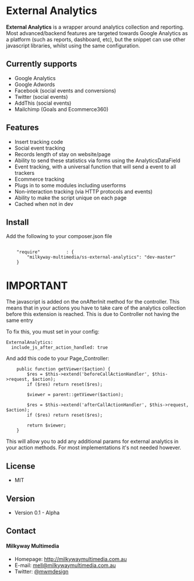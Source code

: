 External Analytics
======
**External Analytics** is a wrapper around analytics collection and reporting. Most advanced/backend features are targeted towards Google Analytics as a platform (such as reports, dashboard, etc), but the snippet can use other javascript libraries, whilst using the same configuration.

## Currently supports
* Google Analytics
* Google Adwords
* Facebook (social events and conversions)
* Twitter (social events)
* AddThis (social events)
* Mailchimp (Goals and Ecommerce360)

## Features
* Insert tracking code
* Social event tracking
* Records length of stay on website/page
* Ability to send these statistics via forms using the AnalyticsDataField
* Event tracking, with a universal function that will send a event to all trackers
* Ecommerce tracking
* Plugs in to some modules including userforms
* Non-interaction tracking (via HTTP protocols and events)
* Ability to make the script unique on each page
* Cached when not in dev

## Install
Add the following to your composer.json file

```

    "require"          : {
		"milkyway-multimedia/ss-external-analytics": "dev-master"
	}

```

# IMPORTANT
The javascript is added on the onAfterInit method for the controller. This means that in your actions you have to take care of the analytics collection before this extension is reached. This is due to Controller not having the same entry 

To fix this, you must set in your config:

```
ExternalAnalytics:
  include_js_after_action_handled: true
```

And add this code to your Page_Controller:

```
	public function getViewer($action) {
	    $res = $this->extend('beforeCallActionHandler', $this->request, $action);
	    if ($res) return reset($res);
	    
	    $viewer = parent::getViewer($action);

	    $res = $this->extend('afterCallActionHandler', $this->request, $action);
	    if ($res) return reset($res);

        return $viewer;
    }
```

This will allow you to add any additional params for external analytics in your action methods. For most implementations it's not needed however.

## License 
* MIT

## Version 
* Version 0.1 - Alpha

## Contact
#### Milkyway Multimedia
* Homepage: http://milkywaymultimedia.com.au
* E-mail: mell@milkywaymultimedia.com.au
* Twitter: [@mwmdesign](https://twitter.com/mwmdesign "mwmdesign on twitter")